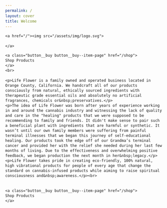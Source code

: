 ```yaml
---
permalink: /
layout: cover
title: Welcome
---
```


<div class="cover-home">

  <div class="masthead">

    <a href="/"><img src="/assets/img/logo.svg">

    </a>

  </div>

  <div class="cover-home__description">

    <a class="button__buy button__buy--item-page" href="/shop">
    Shop Products
    </a>
    <br>
    
    <p>Life Flower is a family owned and operated business located in Orange County, California. We handcraft all of our products consciously from natural, ethically sourced ingredients with therapeutic grade essential oils and absolutely no artificial fragrances, chemicals or&nbsp;preservatives.</p>
    <p>The idea of Life Flower was born after years of experience working in and around the cannabis industry and witnessing the lack of quality and care in the "healing" products that we were supposed to be recommending to family and friends. It didn't make sense to pair such a beneficial plant with ingredients that are harmful or synthetic. It wasn’t until our own family members were suffering from painful terminal illnesses that we began this journey of self-educational healing. Our products took the edge off of our Grandma’s terminal cancer and provided her with the relief she needed during her last few months of living. Due to the effectiveness and overwhelming positive feedback, we began production the next month in her&nbsp;legacy.</p>
    <p>Life Flower takes pride in creating eco-friendly, 100% natural, high vibrational products for people of every age that change the standard on cannabis-infused products while aiming to raise spiritual consciousness and&nbsp;awareness.</p><br>


    <a class="button__buy button__buy--item-page" href="/shop">
    Shop Products
    </a>

  </div>

</div>
